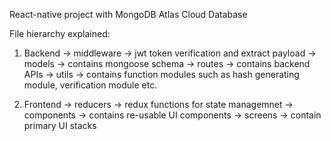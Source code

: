 React-native project with MongoDB Atlas Cloud Database

File hierarchy explained: 

1. Backend 
     -> middleware
          -> jwt token verification and extract payload
     -> models
          -> contains mongoose schema
     -> routes
          -> contains backend APIs
     -> utils
          -> contains function modules such as hash generating module, verification module etc.

2. Frontend
     -> reducers
          -> redux functions for state managemnet
     -> components 
          -> contains re-usable UI components
     -> screens
          -> contain primary UI stacks